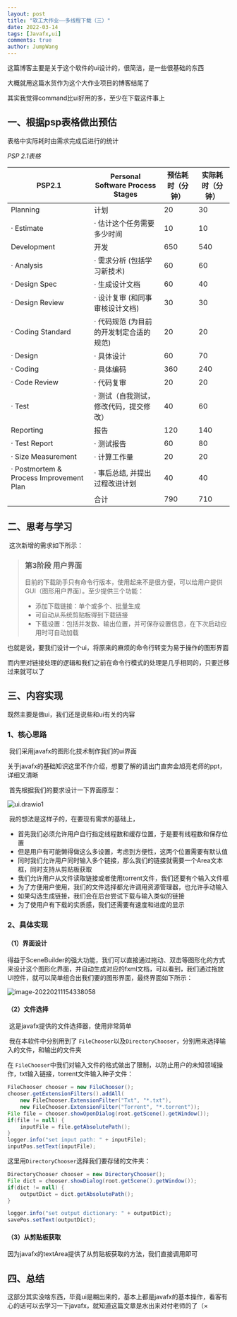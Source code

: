 ```yaml
---
layout: post
title: "软工大作业——多线程下载（三）"
date: 2022-03-14
tags: [Javafx,ui]
comments: true
author: JumpWang
---
```


这篇博客主要是关于这个软件的ui设计的，很简洁，是一些很基础的东西

大概就用这篇水货作为这个大作业项目的博客结尾了

其实我觉得command比ui好用的多，至少在下载这件事上

## 一、根据psp表格做出预估

表格中实际耗时由需求完成后进行的统计

*PSP 2.1表格*

| PSP2.1                                  | Personal Software Process Stages        | 预估耗时（分钟） | 实际耗时（分钟） |
| --------------------------------------- | --------------------------------------- | ---------------- | ---------------- |
| Planning                                | 计划                                    | 20               | 30               |
| · Estimate                              | · 估计这个任务需要多少时间              | 10               | 10               |
| Development                             | 开发                                    | 650              | 540              |
| · Analysis                              | · 需求分析 (包括学习新技术)             | 60               | 60               |
| · Design Spec                           | · 生成设计文档                          | 60               | 40               |
| · Design Review                         | · 设计复审 (和同事审核设计文档)         | 30               | 30               |
| · Coding Standard                       | · 代码规范 (为目前的开发制定合适的规范) | 20               | 20               |
| · Design                                | · 具体设计                              | 60               | 70               |
| · Coding                                | · 具体编码                              | 360              | 240              |
| · Code Review                           | · 代码复审                              | 20               | 20               |
| · Test                                  | · 测试（自我测试，修改代码，提交修改）  | 40               | 60               |
| Reporting                               | 报告                                    | 120              | 140              |
| · Test Report                           | · 测试报告                              | 60               | 80               |
| · Size Measurement                      | · 计算工作量                            | 20               | 20               |
| · Postmortem & Process Improvement Plan | · 事后总结, 并提出过程改进计划          | 40               | 40               |
|                                         | 合计                                    | 790              | 710              |

## 二、思考与学习

​	这次新增的需求如下所示：

> ### 第3阶段 用户界面
>
> 目前的下载助手只有命令行版本，使用起来不是很方便，可以给用户提供GUI（图形用户界面）。至少提供三个功能：
>
> - 添加下载链接：单个或多个、批量生成
> - 可自动从系统剪贴板得到下载链接
>- 下载设置：包括并发数、输出位置，并可保存设置信息，在下次启动应用时可自动加载

也就是说，要我们设计一个ui，将原来的麻烦的命令行转变为易于操作的图形界面

而内里对链接处理的逻辑和我们之前在命令行模式的处理是几乎相同的，只要迁移过来就可以了

## 三、内容实现

既然主要是做ui，我们还是说些和ui有关的内容

### 1、核心思路

​	我们采用javafx的图形化技术制作我们的ui界面

​	关于javafx的基础知识这里不作介绍，想要了解的请出门直奔金旭亮老师的ppt，详细又清晰

​	首先根据我们的要求设计一下界面原型：

![ui.drawio1](https://picgo-111.oss-cn-beijing.aliyuncs.com/img/ui.drawio1.png)

​	我的想法是这样子的，在要现有需求的基础上，

- 首先我们必须允许用户自行指定线程数和缓存位置，于是要有线程数和保存位置
- 但是用户有可能懒得做这么多设置，考虑到方便性，这两个位置需要有默认值
- 同时我们允许用户同时输入多个链接，那么我们的链接就需要一个Area文本框，同时支持从剪贴板获取
- 我们允许用户从文件读取链接或者使用torrent文件，我们还要有个输入文件框
- 为了方便用户使用，我们的文件选择都允许调用资源管理器，也允许手动输入
- 如果勾选生成链接，我们会在后台尝试下载与输入类似的链接
- 为了使用户有下载的实质感，我们还需要有速度和进度的显示

### 2、具体实现

#### （1）界面设计

​	得益于SceneBuilder的强大功能，我们可以直接通过拖动、双击等图形化的方式来设计这个图形化界面，并自动生成对应的fxml文档，可以看到，我们通过拖放UI控件，就可以简单组合出我们要的图形界面，最终界面如下所示：

![image-20220211154338058](https://picgo-111.oss-cn-beijing.aliyuncs.com/img/image-20220211154338058.png)

#### （2）文件选择

​	这是javafx提供的文件选择器，使用非常简单

​	我在本软件中分别用到了 `FileChooser`以及`DirectoryChooser`，分别用来选择输入的文件，和输出的文件夹

在 `FileChooser`中我们对输入文件的格式做出了限制，以防止用户的未知领域操作，txt输入链接，torrent文件输入种子文件：

```java
FileChooser chooser = new FileChooser();
chooser.getExtensionFilters().addAll(
	new FileChooser.ExtensionFilter("Txt", "*.txt"),
	new FileChooser.ExtensionFilter("Torrent", "*.torrent"));
File file = chooser.showOpenDialog(root.getScene().getWindow());
if(file != null) {
	inputFile = file.getAbsolutePath();
}
logger.info("set input path: " + inputFile);
inputPos.setText(inputFile);
```

这里用`DirectoryChooser`选择我们要存储的文件夹：

```java
DirectoryChooser chooser = new DirectoryChooser();
File dict = chooser.showDialog(root.getScene().getWindow());
if(dict != null) {
	outputDict = dict.getAbsolutePath();
}

logger.info("set output dictionary: " + outputDict);
savePos.setText(outputDict);
```

#### （3）从剪贴板获取

因为javafx的textArea提供了从剪贴板获取的方法，我们直接调用即可

## 四、总结

​	这部分其实没啥东西，毕竟ui是糊出来的，基本上都是javafx的基本操作，看客有心的话可以去学习一下javafx，就知道这篇文章是水出来对付老师的了（×
